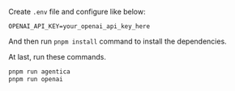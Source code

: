 Create `.env` file and configure like below:

```env
OPENAI_API_KEY=your_openai_api_key_here
```

And then run `pnpm install` command to install the dependencies.

At last, run these commands.

```bash
pnpm run agentica
pnpm run openai
```